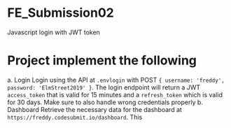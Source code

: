 # FE_Submission02
Javascript login with JWT token

# Project implement the following
a. Login
Login using the API at `.envlogin` with POST `{
username: 'freddy', password: 'ElmStreet2019' }`. The
login endpoint will return a JWT `access_token` that is
valid for 15 minutes and a `refresh_token` which is
valid for 30 days. Make sure to also handle wrong
credentials properly
b. Dashboard
Retrieve the necessary data for the dashboard
at `https://freddy.codesubmit.io/dashboard`. This 
